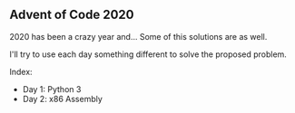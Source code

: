 ## Advent of Code 2020
2020 has been a crazy year and... Some of this solutions are as well.

I'll try to use each day something different to solve the proposed problem.

Index:
- Day 1: Python 3
- Day 2: x86 Assembly
